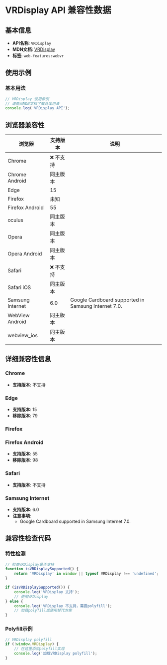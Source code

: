 # VRDisplay API 兼容性数据

## 基本信息

- **API名称**: `VRDisplay`
- **MDN文档**: [VRDisplay](https://developer.mozilla.org/docs/Web/API/VRDisplay)
- **标签**: `web-features:webvr`

## 使用示例

### 基本用法

```javascript
// VRDisplay 使用示例
// 请查阅MDN文档了解具体用法
console.log('VRDisplay API');
```

## 浏览器兼容性

| 浏览器 | 支持版本 | 说明 |
|--------|----------|------|
| Chrome | ❌ 不支持 |  |
| Chrome Android | 同主版本 |  |
| Edge | 15 |  |
| Firefox | 未知 |  |
| Firefox Android | 55 |  |
| oculus | 同主版本 |  |
| Opera | 同主版本 |  |
| Opera Android | 同主版本 |  |
| Safari | ❌ 不支持 |  |
| Safari iOS | 同主版本 |  |
| Samsung Internet | 6.0 | Google Cardboard supported in Samsung Internet 7.0. |
| WebView Android | 同主版本 |  |
| webview_ios | 同主版本 |  |

## 详细兼容性信息

### Chrome

- **支持版本**: 不支持

### Edge

- **支持版本**: 15
- **移除版本**: 79

### Firefox


### Firefox Android

- **支持版本**: 55
- **移除版本**: 98

### Safari

- **支持版本**: 不支持

### Samsung Internet

- **支持版本**: 6.0
- **注意事项**:
  - Google Cardboard supported in Samsung Internet 7.0.

## 兼容性检查代码

### 特性检测

```javascript
// 检查VRDisplay是否支持
function isVRDisplaySupported() {
    return 'VRDisplay' in window || typeof VRDisplay !== 'undefined';
}

if (isVRDisplaySupported()) {
    console.log('VRDisplay 支持');
    // 使用VRDisplay
} else {
    console.log('VRDisplay 不支持，需要polyfill');
    // 加载polyfill或使用替代方案
}
```

### Polyfill示例

```javascript
// VRDisplay polyfill
if (!window.VRDisplay) {
    // 在这里添加polyfill实现
    console.log('加载VRDisplay polyfill');
}
```

